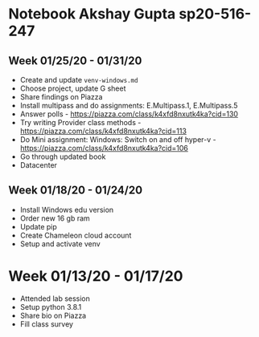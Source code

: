 # Notebook Akshay Gupta sp20-516-247

## Week 01/25/20 - 01/31/20

* Create and update `venv-windows.md`
* Choose project, update G sheet
* Share findings on Piazza
* Install multipass and do assignments: E.Multipass.1, E.Multipass.5
* Answer polls - https://piazza.com/class/k4xfd8nxutk4ka?cid=130
* Try writing Provider class methods - https://piazza.com/class/k4xfd8nxutk4ka?cid=113
* Do Mini assignment: Windows: Switch on and off hyper-v - https://piazza.com/class/k4xfd8nxutk4ka?cid=106
* Go through updated book
* Datacenter

## Week 01/18/20 - 01/24/20

* Install Windows edu version
* Order new 16 gb ram
* Update pip
* Create Chameleon cloud account
* Setup and activate venv

# Week 01/13/20 - 01/17/20

* Attended lab session
* Setup python 3.8.1
* Share bio on Piazza
* Fill class survey

